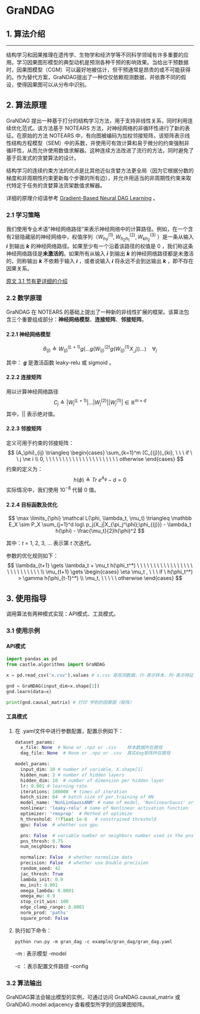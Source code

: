# GraNDAG

## 1. 算法介绍

----

结构学习和因果推理在遗传学、生物学和经济学等不同科学领域有许多重要的应用。学习因果图形模型的典型动机是预测各种干预的影响效果。当给出干预数据时，因果图模型（CGM）可以最好地被估计，但干预通常是昂贵的或不可能获得的。作为替代方案，GraNDAG提出了一种仅仅依赖观测数据，并依靠不同的假设，使得因果图可以从分布中识别。

## 2. 算法原理

GraNDAG 提出一种基于打分的结构学习方法，用于支持非线性关系，同时利用连续优化范式。该方法基于 NOTEARS 方法，对神经网络的非循环性进行了新的表征。在原始的方法 NOTEARS 中，有向图被编码为加权邻接矩阵，该矩阵表示线性结构方程模型（SEM）中的系数，并使用可有效计算和易于微分的约束强制非循环性，从而允许使用数值求解器。这种连续方法改进了流行的方法，同时避免了基于启发式的贪婪算法的设计。

结构学习的连续约束方法的优点是比其他近似贪婪方法更全局（因为它根据分数的梯度和非周期性约束更新每个步骤的所有边），并允许用适当的非周期性约束来取代特定于任务的贪婪算法货架数值求解器。

详细的原理介绍请参考 [Gradient-Based Neural DAG Learning](https://arxiv.org/pdf/1906.02226.pdf) 。

### 2.1 学习策略

我们使用专业术语“神经网络路径”来表示神经网络中的计算路径。例如，在一个含有2层隐藏层的神经网络中，权值序列（$W_{h_1 i}^{(1)},W_{h_2 h_1}^{(2)},W_{k h_2}^{(3)}$ ）是一条从输入 **_i_** 到输出  **_k_** 的神经网络路径。如果至少有一个沿着该路径的权值是 0 ，我们称这条神经网络路径是**未激活的**。如果所有从输入 **_i_** 到输出  **_k_** 的神经网络路径都是未激活的，则称输出  **_k_** 不依赖于输入 **_i_** ，或者说输入 **_i_** 将永远不会到达输出  **_k_** ，即不存在因果关系。

[原文 3.1 节有更详细的介绍](https://arxiv.org/pdf/1906.02226.pdf)

### 2.2 数学原理

GraNDAG 在 NOTEARS 的基础上提出了一种新的非线性扩展的框架。该算法包含三个重要组成部分：**神经网络模型**、**连接矩阵**、**邻接矩阵**。

#### 2.2.1 神经网络模型

$$
\theta_{(j)} \triangleq W_{(j)}^{(L+1)}g(...g(W_{(j)}^{(2)}g(W_{(j)}^{(1)}X_{\_j}))...) \ \ \ \ \forall_j
$$

其中： **_g_** 是激活函数 leaky-relu 或 sigmoid 。

#### 2.2.2 连接矩阵

用以计算神经网络路径
$$
C_j \triangleq |W_j^{(L+1)}|...|W_j^{(2)}||W_j^{(1)}| \in \mathbb R^{m×d}
$$
​其中，|| 表示绝对值。

#### 2.2.3 邻接矩阵

定义可用于约束的邻接矩阵：
$$
(A_\phi)_{ij} \triangleq \begin{cases} \sum_{k=1}^m (C_{(j)})_{ki}, \ \ \ if \ \ j \ne i \\ 0, \ \ \ \ \  \ \  \ \ \ \ \ \ \ \ \ \ \ \ \ \ \ otherwise \end{cases}
$$
约束的定义为：
$$
h(\phi) \triangleq Tr\ e^{A_\phi} - d = 0
$$
实际情况中，我们使用 $10^{-8}$ 代替 0 值。

#### 2.2.4 目标函数及优化

$$
\max \limits_{\phi} \mathcal L(\phi, \lambda_t, \mu_t) \triangleq \mathbb E_X \sim P_X \sum_{j=1}^d log\ p_j(X_j|X_{\pi_j^\phi};\phi_{(j)}) - \lambda_t h(\phi) - \frac{\mu_t}{2}h(\phi)^2
$$

其中：_t_ = 1, 2, 3, ... 表示第 _t_ 次迭代。

参数的优化规则如下：
$$
\lambda_{t+1} \gets \lambda_t + \mu_t h(\phi_t^*) \ \ \ \ \ \ \ \ \ \ \ \ \ \ \ \ \ \ \ \ \ \ \ \ \ \ \ \\
\mu_{t+1} \gets \begin{cases}   \eta \mu_t , \ \ \ if \ h(\phi_t^*) > \gamma h(\phi_{t-1}^*) \\  \mu_t, \ \ \ \ \ otherwise  \end{cases}
$$

## 3. 使用指导

调用算法有两种模式实现：API模式、工具模式。

### 3.1 使用示例

#### API模式

```python
import pandas as pd
from castle.algorithms import GraNDAG

x = pd.read_csv('x.csv').values # x.csv 是观测数据，行-表示样本，列-表示特征

gnd = GraNDAG(input_dim=x.shape[1])
gnd.learn(data=x)

print(gnd.causal_matrix) # 打印 学到的因果图（矩阵）
```
#### 工具模式

1. 在 .yaml文件中进行参数配置，配置示例如下：

   ```python
   dataset_params:
     x_file: None  # None or .npz or .csv    样本数据所在路径
     dag_file: None  # None or .npz or .csv  真实dag矩阵所在路径
   
   model_params:
     input_dim: 10 # number of variable, X.shape[1]
     hidden_num: 2 # number of hidden layers
     hidden_dim: 10  # number of dimension per hidden layer
     lr: 0.001 # learning rate
     iterations: 100000  # times of iteration
     batch_size: 64  # batch size of per training of NN
     model_name: 'NonLinGaussANM' # name of model, 'NonlinearGauss' or 'NonlinearGaussANM'
     nonlinear: 'leaky-relu' # name of Nonlinear activation function
     optimizer: 'rmsprop'  # Method of optimize
     h_threshold: !!float 1e-8   # constrained threshold
     gpu: False  # whether use gpu
   
     pns: False  # variable number or neighbors number used in the pns
     pns_thresh: 0.75
     num_neighbors: None
   
     normalize: False  # whether normalize data
     precision: False  # whether use Double precision
     random_seed: 42
     jac_thresh: True
     lambda_init: 0.0
     mu_init: 0.001
     omega_lambda: 0.0001
     omega_mu: 0.9
     stop_crit_win: 100
     edge_clamp_range: 0.0001
     norm_prod: 'paths'
     square_prod: False
   ```

2. 执行如下命令：

   ```shell
   python run.py -m gran_dag -c example/gran_dag/gran_dag.yaml
   ```

   \-m :  表示模型  -model

   \-c ：表示配置文件路径  -config

### 3.2 算法输出

GraNDAG算法会输出模型的实例，可通过访问 GraNDAG.causal_matrix 或 GraNDAG.model.adjacency 查看模型所学到的因果图矩阵。

